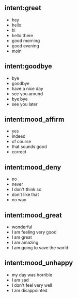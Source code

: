 ## intent:greet
- hey
- hello
- hi
- hello there
- good morning
- good evening
- moin

## intent:goodbye
- bye
- goodbye
- have a nice day
- see you around
- bye bye
- see you later

## intent:mood_affirm
- yes
- indeed
- of course
- that sounds good
- correct

## intent:mood_deny
- no
- never
- I don't think so
- don't like that
- no way

## intent:mood_great
- wonderful
- I am feeling very good
- I am great
- I am amazing
- I am going to save the world

## intent:mood_unhappy
- my day was horrible
- I am sad
- I don't feel very well
- I am disappointed
